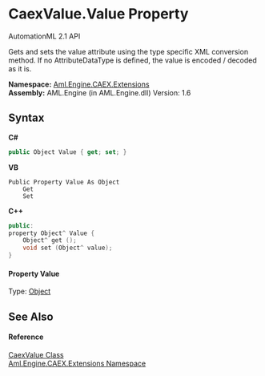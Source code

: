 # CaexValue.Value Property 
AutomationML 2.1 API 

Gets and sets the value attribute using the type specific XML conversion method. If no AttributeDataType is defined, the value is encoded / decoded as it is.

**Namespace:**&nbsp;<a href="N_Aml_Engine_CAEX_Extensions">Aml.Engine.CAEX.Extensions</a><br />**Assembly:**&nbsp;AML.Engine (in AML.Engine.dll) Version: 1.6

## Syntax

**C#**<br />
``` C#
public Object Value { get; set; }
```

**VB**<br />
``` VB
Public Property Value As Object
	Get
	Set
```

**C++**<br />
``` C++
public:
property Object^ Value {
	Object^ get ();
	void set (Object^ value);
}
```


#### Property Value
Type: <a href="https://docs.microsoft.com/dotnet/api/system.object" target="_parent" rel="noopener noreferrer">Object</a>

## See Also


#### Reference
<a href="T_Aml_Engine_CAEX_Extensions_CaexValue">CaexValue Class</a><br /><a href="N_Aml_Engine_CAEX_Extensions">Aml.Engine.CAEX.Extensions Namespace</a><br />